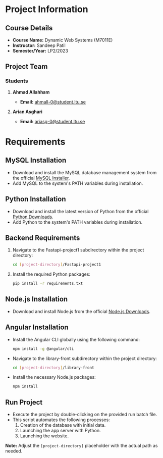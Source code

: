 # Project Information

## Course Details

- **Course Name:** Dynamic Web Systems (M7011E)
- **Instructor:** Sandeep Patil
- **Semester/Year:** LP2/2023

## Project Team

### Students

1. **Ahmad Allahham**
   - **Email:** ahmall-0@student.ltu.se

2. **Arian Asghari**
   - **Email:** ariasg-0@student.ltu.se
# Requirements

## MySQL Installation
- Download and install the MySQL database management system from the official [MySQL Installer](https://dev.mysql.com/downloads/installer/).
- Add MySQL to the system's PATH variables during installation.

## Python Installation
- Download and install the latest version of Python from the official [Python Downloads](https://www.python.org/downloads/).
- Add Python to the system's PATH variables during installation.

## Backend Requirements
1. Navigate to the Fastapi-project1 subdirectory within the project directory:
    ```bash
    cd [project-directory]/Fastapi-project1
    ```
2. Install the required Python packages:
    ```bash
    pip install -r requirements.txt
    ```

## Node.js Installation
- Download and install Node.js from the official [Node.js Downloads](https://nodejs.org/en/download/).

## Angular Installation
- Install the Angular CLI globally using the following command:
    ```bash
    npm install -g @angular/cli
    ```
- Navigate to the library-front subdirectory within the project directory:
    ```bash
    cd [project-directory]/library-front
    ```
- Install the necessary Node.js packages:
    ```bash
    npm install
    ```

## Run Project
- Execute the project by double-clicking on the provided run batch file.
- This script automates the following processes:
    1. Creation of the database with initial data.
    2. Launching the app server with Python.
    3. Launching the website.

**Note:** Adjust the `[project-directory]` placeholder with the actual path as needed.
